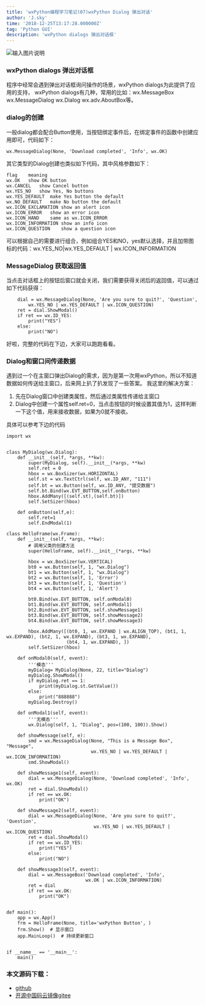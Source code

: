 ```yaml
---
title: 'wxPython编程学习笔记(07)wxPython Dialog 弹出对话'
author: 'J.sky'
time: '2018-12-25T13:17:28.000000Z'
tag: 'Python GUI'
description: 'wxPython dialogs 弹出对话框'
---
```


![输入图片说明](https://suiyan.cc/assets/images/media/upload/2018/12/Snip20181225_6.png)
### wxPython dialogs 弹出对话框

程序中经常会遇到弹出对话框询问操作的场景，wxPython dialogs为此提供了应用的支持，
wxPython dialogs有几种，常用的比如：wx.MessageBox wx.MessageDialog wx.Dialog wx.adv.AboutBox等。

### dialog的创建

一般dialog都会配合Button使用，当按钮绑定事件后，在绑定事件的函数中创建应用即可，代码如下：

    wx.MessageDialog(None, 'Download completed', 'Info', wx.OK)

其它类型的Dialog创建也类似如下代码，其中风格参数如下：

    flag	meaning
    wx.OK	show OK button
    wx.CANCEL	show Cancel button
    wx.YES_NO	show Yes, No buttons
    wx.YES_DEFAULT	make Yes button the default
    wx.NO_DEFAULT	make No button the default
    wx.ICON_EXCLAMATION	show an alert icon
    wx.ICON_ERROR	show an error icon
    wx.ICON_HAND	same as wx.ICON_ERROR
    wx.ICON_INFORMATION	show an info icon
    wx.ICON_QUESTION	show a question icon

可以根据自己的需要进行组合，例如组合YES和NO，yes默认选择，并且加带图标的代码：wx.YES_NO|wx.YES_DEFAULT | wx.ICON_INFORMATION

### MessageDialog 获取返回值

当点击对话框上的按钮后窗口就会关闭，我们需要获得关闭后的返回值，可以通过如下代码获得：

        dial = wx.MessageDialog(None, 'Are you sure to quit?', 'Question',
            wx.YES_NO | wx.YES_DEFAULT | wx.ICON_QUESTION)
        ret = dial.ShowModal()
        if ret == wx.ID_YES:
            print("YES")
        else:
            print("NO")

好啦，完整的代码在下边，大家可以跑跑看看。

### Dialog和窗口间传递数据

遇到过一个在主窗口弹出Dialog的需求，因为是第一次用wxPython，所以不知道数据如何传送给主窗口，后来网上扒了扒发现了一些答案。
我这里的解决方案：

1. 先在Dialog窗口中创建类属性，然后通过类属性传递给主窗口
2. Dialog中创建一个属性self.ret=0，当点击按钮的时候设置其值为1，这样判断一下这个值，用来接收数据，如果为0就不接收。

具体可以参考下边的代码


    import wx
    
    
    class MyDialog(wx.Dialog):
        def __init__(self, *args, **kw):
            super(MyDialog, self).__init__(*args, **kw)
            self.ret = 0
            hbox = wx.BoxSizer(wx.HORIZONTAL)
            self.st = wx.TextCtrl(self, wx.ID_ANY, "111")
            self.bt = wx.Button(self, wx.ID_ANY, "提交数据")
            self.bt.Bind(wx.EVT_BUTTON,self.onButton)
            hbox.AddMany([(self.st),(self.bt)])
            self.SetSizer(hbox)
    
        def onButton(self,e):
            self.ret=1
            self.EndModal(1)
    
    class HelloFrame(wx.Frame):
        def __init__(self, *args, **kw):
            # 调用父类的创建方法
            super(HelloFrame, self).__init__(*args, **kw)
    
            hbox = wx.BoxSizer(wx.VERTICAL)
            bt0 = wx.Button(self, 1, "wx.Dialog")
            bt1 = wx.Button(self, 1, "wx.Dialog")
            bt2 = wx.Button(self, 1, 'Error')
            bt3 = wx.Button(self, 1, 'Question')
            bt4 = wx.Button(self, 1, 'Alert')
    
            bt0.Bind(wx.EVT_BUTTON, self.onModal0)
            bt1.Bind(wx.EVT_BUTTON, self.onModal1)
            bt2.Bind(wx.EVT_BUTTON, self.showMessage1)
            bt3.Bind(wx.EVT_BUTTON, self.showMessage2)
            bt4.Bind(wx.EVT_BUTTON, self.showMessage3)
    
            hbox.AddMany([(bt0, 1, wx.EXPAND | wx.ALIGN_TOP), (bt1, 1, wx.EXPAND), (bt2, 1, wx.EXPAND), (bt3, 1, wx.EXPAND),
                          (bt4, 1, wx.EXPAND), ])
            self.SetSizer(hbox)
    
        def onModal0(self, event):
            '''模态'''
            myDialog= MyDialog(None, 22, title="Dialog")
            myDialog.ShowModal()
            if myDialog.ret == 1:
                print(myDialog.st.GetValue())
            else:
                print("888888")
            myDialog.Destroy()
    
        def onModal1(self, event):
            '''无模态'''
            wx.Dialog(self, 1, "Dialog", pos=(100, 100)).Show()
    
        def showMessage(self, e):
            smd = wx.MessageDialog(None, "This is a Message Box", "Message",
                                   wx.YES_NO | wx.YES_DEFAULT | wx.ICON_INFORMATION)
            smd.ShowModal()
    
        def showMessage1(self, event):
            dial = wx.MessageDialog(None, 'Download completed', 'Info', wx.OK)
            ret = dial.ShowModal()
            if ret == wx.OK:
                print("OK")
    
        def showMessage2(self, event):
            dial = wx.MessageDialog(None, 'Are you sure to quit?', 'Question',
                                    wx.YES_NO | wx.YES_DEFAULT | wx.ICON_QUESTION)
            ret = dial.ShowModal()
            if ret == wx.ID_YES:
                print("YES")
            else:
                print("NO")
    
        def showMessage3(self, event):
            dial = wx.MessageBox('Download completed', 'Info',
                                 wx.OK | wx.ICON_INFORMATION)
            ret = dial
            if ret == wx.OK:
                print("OK")
    
    
    def main():
        app = wx.App()
        frm = HelloFrame(None, title='wxPython Button', )
        frm.Show()  # 显示窗口
        app.MainLoop()  # 持续更新窗口
    
    
    if __name__ == '__main__':
        main()


### 本文源码下载：

+ [github](https://github.com/bosichong/wxPythonTest/blob/master/wxpy07.py)
+ [开源中国码云镜像gitee](https://gitee.com/J_Sky/wxPythonTest/blob/master/wxpy07.py)